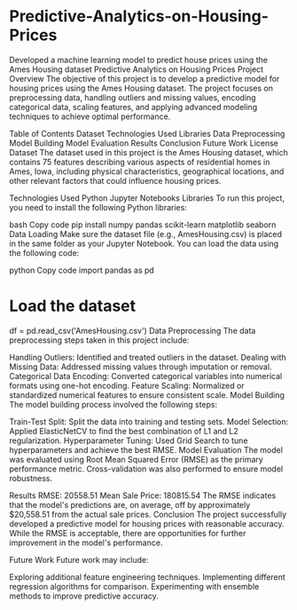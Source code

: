 # Predictive-Analytics-on-Housing-Prices
Developed a machine learning model to predict house prices using the Ames Housing dataset
Predictive Analytics on Housing Prices
Project Overview
The objective of this project is to develop a predictive model for housing prices using the Ames Housing dataset. The project focuses on preprocessing data, handling outliers and missing values, encoding categorical data, scaling features, and applying advanced modeling techniques to achieve optimal performance.

Table of Contents
Dataset
Technologies Used
Libraries
Data Preprocessing
Model Building
Model Evaluation
Results
Conclusion
Future Work
License
Dataset
The dataset used in this project is the Ames Housing dataset, which contains 75 features describing various aspects of residential homes in Ames, Iowa, including physical characteristics, geographical locations, and other relevant factors that could influence housing prices.

Technologies Used
Python
Jupyter Notebooks
Libraries
To run this project, you need to install the following Python libraries:

bash
Copy code
pip install numpy pandas scikit-learn matplotlib seaborn
Data Loading
Make sure the dataset file (e.g., AmesHousing.csv) is placed in the same folder as your Jupyter Notebook. You can load the data using the following code:

python
Copy code
import pandas as pd

# Load the dataset
df = pd.read_csv('AmesHousing.csv')
Data Preprocessing
The data preprocessing steps taken in this project include:

Handling Outliers: Identified and treated outliers in the dataset.
Dealing with Missing Data: Addressed missing values through imputation or removal.
Categorical Data Encoding: Converted categorical variables into numerical formats using one-hot encoding.
Feature Scaling: Normalized or standardized numerical features to ensure consistent scale.
Model Building
The model building process involved the following steps:

Train-Test Split: Split the data into training and testing sets.
Model Selection: Applied ElasticNetCV to find the best combination of L1 and L2 regularization.
Hyperparameter Tuning: Used Grid Search to tune hyperparameters and achieve the best RMSE.
Model Evaluation
The model was evaluated using Root Mean Squared Error (RMSE) as the primary performance metric. Cross-validation was also performed to ensure model robustness.

Results
RMSE: 20558.51
Mean Sale Price: 180815.54
The RMSE indicates that the model's predictions are, on average, off by approximately $20,558.51 from the actual sale prices.
Conclusion
The project successfully developed a predictive model for housing prices with reasonable accuracy. While the RMSE is acceptable, there are opportunities for further improvement in the model's performance.

Future Work
Future work may include:

Exploring additional feature engineering techniques.
Implementing different regression algorithms for comparison.
Experimenting with ensemble methods to improve predictive accuracy.
